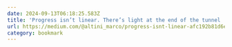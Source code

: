 ```yaml
---
date: 2024-09-13T06:18:25.583Z
title: 'Progress isn’t linear. There’s light at the end of the tunnel | by Marco Altini | Medium'
url: https://medium.com/@altini_marco/progress-isnt-linear-afc192b81d6e
category: bookmark
---
```

